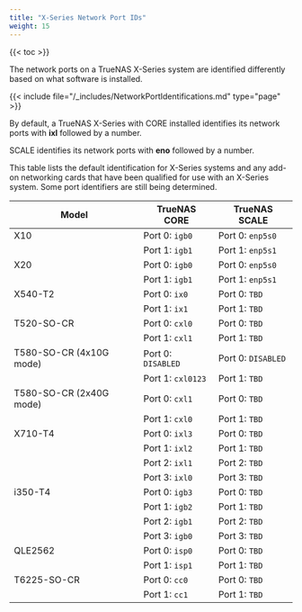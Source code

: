 ```yaml
---
title: "X-Series Network Port IDs"
weight: 15
---
```


{{< toc >}}

The network ports on a TrueNAS X-Series system are identified differently based on what software is installed.

{{< include file="/_includes/NetworkPortIdentifications.md" type="page" >}}

By default, a TrueNAS X-Series with CORE installed identifies its network ports with **ixl** followed by a number.

SCALE identifies its network ports with **eno** followed by a number.

This table lists the default identification for X-Series systems and any add-on networking cards that have been qualified for use with an X-Series system.
Some port identifiers are still being determined.

| Model                   | TrueNAS CORE       | TrueNAS SCALE      |
|-------------------------|--------------------|--------------------|
| X10                     | Port 0: `igb0`     | Port 0: `enp5s0`   |
|                         | Port 1: `igb1`     | Port 1: `enp5s1`   |
| X20                     | Port 0: `igb0`     | Port 0: `enp5s0`   |
|                         | Port 1: `igb1`     | Port 1: `enp5s1`   |
| X540-T2                 | Port 0: `ix0`      | Port 0: `TBD`      |
|                         | Port 1: `ix1`      | Port 1: `TBD`      |
| T520-SO-CR              | Port 0: `cxl0`     | Port 0: `TBD`      |
|                         | Port 1: `cxl1`     | Port 1: `TBD`      |
| T580-SO-CR (4x10G mode) | Port 0: `DISABLED` | Port 0: `DISABLED` |
|                         | Port 1: `cxl0123`  | Port 1: `TBD`      |
| T580-SO-CR (2x40G mode) | Port 0: `cxl1`     | Port 0: `TBD`      |
|                         | Port 1: `cxl0`     | Port 1: `TBD`      |
| X710-T4                 | Port 0: `ixl3`     | Port 0: `TBD`      |
|                         | Port 1: `ixl2`     | Port 1: `TBD`      |
|                         | Port 2: `ixl1`     | Port 2: `TBD`      |
|                         | Port 3: `ixl0`     | Port 3: `TBD`      |
| i350-T4                 | Port 0: `igb3`     | Port 0: `TBD`      |
|                         | Port 1: `igb2`     | Port 1: `TBD`      |
|                         | Port 2: `igb1`     | Port 2: `TBD`      |
|                         | Port 3: `igb0`     | Port 3: `TBD`      |
| QLE2562                 | Port 0: `isp0`     | Port 0: `TBD`      |
|                         | Port 1: `isp1`     | Port 1: `TBD`      |
| T6225-SO-CR             | Port 0: `cc0`      | Port 0: `TBD`      |
|                         | Port 1: `cc1`      | Port 1: `TBD`      |
